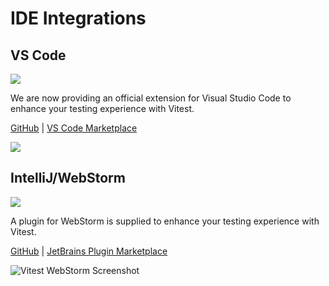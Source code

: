 # IDE Integrations

## VS Code

<p text-center>
<img src="https://raw.githubusercontent.com/vitest-dev/vscode/main/img/cover.png" w-80>
</p>

We are now providing an official extension for Visual Studio Code to enhance your testing experience with Vitest.

[GitHub](https://github.com/vitest-dev/vscode) | [VS Code Marketplace](https://marketplace.visualstudio.com/items?itemName=ZixuanChen.vitest-explorer)

![](https://i.ibb.co/bJCbCf2/202203292020.gif)

## IntelliJ/WebStorm

<p text-center>
<img src="https://raw.githubusercontent.com/linux-china/vitest-jetbrains-plugin/main/banner.png" w-80>
</p>

A plugin for WebStorm is supplied to enhance your testing experience with Vitest.

[GitHub](https://github.com/linux-china/vitest-jetbrains-plugin) | [JetBrains Plugin Marketplace](https://plugins.jetbrains.com/plugin/19220-vitest-runner)

![Vitest WebStorm Screenshot](https://raw.githubusercontent.com/linux-china/vitest-jetbrains-plugin/main/screenshot.png)
